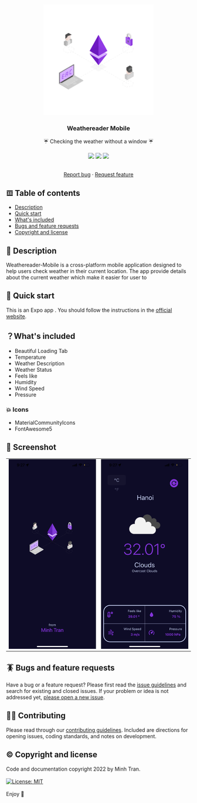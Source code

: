 <p align="center">
  <a href="https://power-of-words.github.io/PowerOfWordsProject/">
    <img src="./assets/103912-purple.gif" alt="Logo" width=300 height=300>
  </a>

  <h3 align="center">Weathereader Mobile</h3>
  <p align="center">
     ☔️ Checking the weather without a window ☔️
    <br>
    <br>
    <img src="https://img.shields.io/badge/javascript-%23039BE5.svg?style=Flat&logo=javascript">
    <img src="https://img.shields.io/badge/react-%230175C2.svg?style=flat&logo=react&logoColor=white">
    <img src="https://img.shields.io/badge/expo-%2302569B.svg?style=expo&logo=expo&logoColor=white">
    </p>

  <p align="center">
  <br>
    <a href="https://github.com/Power-Of-Words/PowerOfWordsProject/issues/new">Report bug</a>
    ·
    <a href="https://github.com/Power-Of-Words/PowerOfWordsProject/issues/new">Request feature</a>
  </p>

## 𝌞 Table of contents

-   [Description](#description)
-   [Quick start](#quick-start)
-   [What's included](#whats-included)
-   [Bugs and feature requests](#bugs-and-feature-requests)
-   [Copyright and license](#copyright-and-license)

## 👾 Description

Weathereader-Mobile is a cross-platform mobile application designed to help users check weather in their current location. The app provide details about the current weather which make it easier for user to

## 🏁 Quick start

This is an Expo app . You should follow the instructions in the [official website](https://expo.dev/).

## ？What's included

-   Beautiful Loading Tab
-   Temperature
-   Weather Description
-   Weather Status
-   Feels like
-   Humidity
-   Wind Speed
-   Pressure

### 💥 Icons

-   MaterialCommunityIcons
-   FontAwesome5

## 📸 Screenshot

<table>
<tr>
<td><img src="./assets/loading-tab.png" width="100%">
</td>
<td><img src="./assets/home-tab.png" width="100%">
</td>
</tr>
</table>

## 🪳 Bugs and feature requests

Have a bug or a feature request? Please first read the [issue guidelines]() and search for existing and closed issues. If your problem or idea is not addressed yet, [please open a new issue](https://github.com/Power-Of-Words/PowerOfWordsProject/issues/new).

## 💪🏻 Contributing

Please read through our [contributing guidelines](). Included are directions for opening issues, coding standards, and notes on development.

## © Copyright and license

Code and documentation copyright 2022 by Minh Tran.<br> <br>[![License: MIT](https://img.shields.io/badge/License-MIT-yellow.svg)](https://opensource.org/licenses/MIT)
<br><br>
Enjoy :metal:
